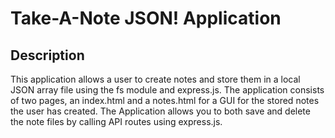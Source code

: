 # Take-A-Note JSON! Application

## Description

This application allows a user to create notes and store them in a local JSON array file using the fs module and express.js. The application consists of two pages, an index.html and a notes.html for a GUI for the stored notes the user has created. The Application allows you to both save and delete the note files by calling API routes using express.js.
